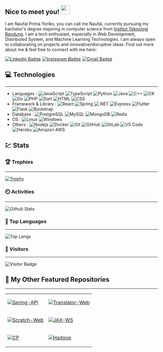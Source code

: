 ## Nice to meet you! <img src="https://raw.githubusercontent.com/aemmadi/aemmadi/master/wave.gif" width="30px">

I am Naufal Prima Yoriko, you can call me Naufal, currently pursuing my bachelor's degree majoring in computer science from [Institut Teknologi Bandung](https://itb.ac.id/). I am a tech enthusiast, especially in Web Development, Distributed System, and Machine Learning Technologies. I am always open to collaborating on projects and innovative/disruptive ideas. Find out more about me & feel free to connect with me here:

[![Linkedin Badge](https://img.shields.io/badge/-NaufalPrimaY-blue?logo=Linkedin&logoColor=white&link=https://www.linkedin.com/in/naufal-prima-yoriko-799622a8/)](https://www.linkedin.com/in/naufal-prima-yoriko-799622a8/)
[![Instagram Badge](https://img.shields.io/badge/-primayoriko-purple?logo=instagram&logoColor=white&link=https://instagram.com/primayoriko/)](https://instagram.com/primayoriko)
[![Gmail Badge](https://img.shields.io/badge/-primayoriko@gmail.com-c14438?logo=Gmail&logoColor=white&link=mailto:primayoriko@gmail.com)](mailto:primayoriko@gmail.com)

## :computer: Technologies

-------

- Languages : ![JavaScript](https://img.shields.io/badge/-JavaScript-black?logo=javascript&logoColor=yellow) ![TypeScript](https://img.shields.io/badge/-TypeScript-DFDFDF?logo=typescript) ![Python](https://img.shields.io/badge/-Python-yellow?logo=Python) ![Java](https://img.shields.io/badge/-Java-E34F26?logo=java) ![C++](https://img.shields.io/badge/-C++-00599C?logo=c&logoColor=white) ![C#](https://img.shields.io/badge/-C%23-430098?logo=c&logoColor=white) ![Go](https://img.shields.io/badge/-Golang-EAEAEA?logo=go) ![PHP](https://img.shields.io/badge/-PHP-DFDFEB?logo=php) ![Dart](https://img.shields.io/badge/-Dart-00599C?logo=dart) ![HTML](https://img.shields.io/badge/-HTML-E34F26?logo=html5&logoColor=white) ![CSS](https://img.shields.io/badge/-CSS-1572B6?logo=css3) 
- Framework & Library : ![React](https://img.shields.io/badge/-React-black?logo=react) ![Spring](https://img.shields.io/badge/-Spring-EFEFEF?logo=Spring&logoColor=green) ![.NET](https://img.shields.io/badge/-ASP.NET-75B9DE?logo=.NET&logoColor=00599C) ![Express](https://img.shields.io/badge/-Express.JS-yellow?logo=Express&logoColor=black) ![Flutter](https://img.shields.io/badge/-Flutter-00599C?logo=flutter) ![Flask](https://img.shields.io/badge/-Flask-EBEBEB?logo=Flask&logoColor=black) ![Bootstrap](https://img.shields.io/badge/-Bootstrap-DFDFEB?logo=bootstrap)
- Database : ![PostgreSQL](https://img.shields.io/badge/-PostgreSQL-336791?logo=postgresql) ![MySQL](https://img.shields.io/badge/-MySQL-DABA71?logo=mysql) ![MongoDB](https://img.shields.io/badge/-MongoDB-black?logo=mongodb) ![Redis](https://img.shields.io/badge/-Redis-black?logo=Redis)
- OS : ![Linux](https://img.shields.io/badge/-Linux-FCA121?logo=linux&logoColor=black) ![Windows](https://img.shields.io/badge/-Windows-00599C?logo=windows)
- Others : ![Nodejs](https://img.shields.io/badge/-Nodejs-black?logo=Node.js) ![Docker](https://img.shields.io/badge/-Docker-EAEAEA?logo=docker) ![Git](https://img.shields.io/badge/-Git-EEEEEE?logo=git) ![GitHub](https://img.shields.io/badge/-GitHub-181717?logo=github) ![GitLab](https://img.shields.io/badge/-GitLab-FCA121?logo=gitlab) ![VS Code](https://img.shields.io/badge/-VS%20Code-007ACC?logo=visual-studio-code) ![Heroku](https://img.shields.io/badge/-Heroku-430098?logo=heroku) ![Amazon AWS](https://img.shields.io/badge/Amazon%20AWS-232F3E?logo=amazon-aws)
<!-- ![GraphQL](https://img.shields.io/badge/-GraphQL-E10098?logo=graphql) -->
<!-- 
![Microsoft Azure](https://img.shields.io/badge/Microsoft%20Azure-232F7E?logo=microsoft-azure)
![Google Cloud](https://img.shields.io/badge/Google%20Cloud-black?logo=google-cloud) -->

## :chart: Stats

### :trophy: Trophies

-------

[![Trophy](https://github-profile-trophy.vercel.app/?username=primayoriko&margin-w=15&column=7&title=MultiLanguage,Commit,Repositories,Followers)](https://github.com/ryo-ma/github-profile-trophy)

### :timer_clock: Activities

-------

![Github Stats](https://github-readme-stats.vercel.app/api?username=primayoriko&count_private=true&show_icons=true&include_all_commits=true)

### :scroll: Top Languages

-------

![Top Langs](https://github-readme-stats.vercel.app/api/top-langs/?langs_count=10&username=primayoriko&hide=tex,css,scss,html,jupyter%20notebook&layout=compact)

<!-- [![Top Langs](https://github-readme-stats.vercel.app/api/top-langs/?username=primayoriko)](https://github.com/anuraghazra/github-readme-stats) -->

### :walking: Visitors

-------

![Visitor Badge](https://visitor-badge.laobi.icu/badge?page_id=primayoriko)

## :orange_book: My Other Featured Repositories

-------
<table>

<tr>
<td>

[![Spring-API](https://github-readme-stats.vercel.app/api/pin/?username=primayoriko&repo=spring-office-api)](https://github.com/primayoriko/spring-office-api)

</td>
<td>

[![Translator-Web](https://github-readme-stats.vercel.app/api/pin/?username=primayoriko&repo=indo-sundanese-translator)](https://github.com/primayoriko/indo-sundanese-translator)

</td>
</tr>

<tr>
<td>

[![Scratch-Web](https://github-readme-stats.vercel.app/api/pin/?username=primayoriko&repo=scratch-web-collection)](https://github.com/primayoriko/scratch-web-collection)

</td>
<td>

[![JAX-WS](https://github-readme-stats.vercel.app/api/pin/?username=primayoriko&repo=web-service-factory)](https://github.com/primayoriko/web-service-factory)

</td>
</tr>

<tr>
<td>

[![CP](https://github-readme-stats.vercel.app/api/pin/?username=primayoriko&repo=problem-solving-solution)](https://github.com/primayoriko/problem-solving-solution)

</td>
<td>

[![Hadoop](https://github-readme-stats.vercel.app/api/pin/?username=primayoriko&repo=hadoop-mapreduce-demo)](https://github.com/primayoriko/hadoop-mapreduce-demo)

</td>
</tr>

</table>
